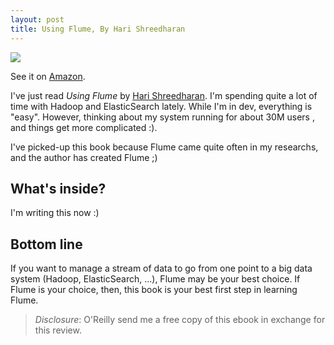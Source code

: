```yaml
---
layout: post
title: Using Flume, By Hari Shreedharan
---
```


![](https://cloud.githubusercontent.com/assets/790974/5087789/9120195e-6f2c-11e4-9b4f-acf65993c342.gif)

See it on [Amazon][azn].

I've just read *Using Flume* by [Hari Shreedharan][author]. I'm spending quite a lot of time with Hadoop 
and ElasticSearch lately. While I'm in dev, everything is "easy". However, thinking about my system running
for about 30M users , and things get more complicated :).

I've picked-up this book because Flume came quite often in my researchs, and the author has created Flume ;)

## What's inside?

I'm writing this now :)

## Bottom line

If you want to manage a stream of data to go from one point to a big data system (Hadoop, ElasticSearch, ...),
Flume may be your best choice. If Flume is your choice, then, this book is your best first step in learning Flume.


> *Disclosure*: O'Reilly send me a free copy of this ebook in exchange for this review.

[azn]: http://www.amazon.com/gp/product/1449368301/ref=as_li_tl?ie=UTF8&camp=1789&creative=390957&creativeASIN=1449368301&linkCode=as2&tag=chriscorn02-20&linkId=T3RGLSECZ2DZVMUL
[author]: https://twitter.com/harisr1234
